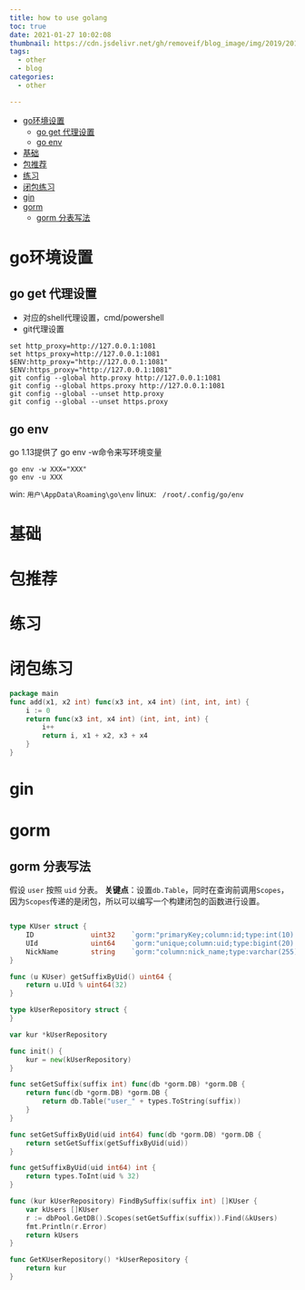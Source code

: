 ```yaml
---
title: how to use golang
toc: true
date: 2021-01-27 10:02:08
thumbnail: https://cdn.jsdelivr.net/gh/removeif/blog_image/img/2019/20190919221611.png
tags:
  - other
  - blog
categories:
  - other

---
```


<!-- TOC -->

- [go环境设置](#go环境设置)
	- [go get 代理设置](#go-get-代理设置)
	- [go env](#go-env)
- [基础](#基础)
- [包推荐](#包推荐)
- [练习](#练习)
- [闭包练习](#闭包练习)
- [gin](#gin)
- [gorm](#gorm)
	- [gorm 分表写法](#gorm-分表写法)

<!-- /TOC -->

<!--more-->

# go环境设置

## go get 代理设置

- 对应的shell代理设置，cmd/powershell
- git代理设置

```
set http_proxy=http://127.0.0.1:1081
set https_proxy=http://127.0.0.1:1081
$ENV:http_proxy="http://127.0.0.1:1081"
$ENV:https_proxy="http://127.0.0.1:1081"
git config --global http.proxy http://127.0.0.1:1081
git config --global https.proxy http://127.0.0.1:1081
git config --global --unset http.proxy
git config --global --unset https.proxy
```

## go env

go 1.13提供了 go env -w命令来写环境变量
```
go env -w XXX="XXX"
go env -u XXX
```


win: `用户\AppData\Roaming\go\env`
linux: ` /root/.config/go/env`




# 基础

# 包推荐

# 练习

# 闭包练习
```go
package main 
func add(x1, x2 int) func(x3 int, x4 int) (int, int, int) {
	i := 0
	return func(x3 int, x4 int) (int, int, int) {
		i++
		return i, x1 + x2, x3 + x4
	}
}
```

# gin

# gorm

## gorm 分表写法

假设 `user` 按照 `uid` 分表。
**关键点**：设置`db.Table`，同时在查询前调用`Scopes`，因为`Scopes`传递的是闭包，所以可以编写一个构建闭包的函数进行设置。

```go

type KUser struct {
	ID              uint32    `gorm:"primaryKey;column:id;type:int(10) unsigned;not null"`              // 用户表自增id
	UId             uint64    `gorm:"unique;column:uid;type:bigint(20) unsigned;not null"`              // 用户中心passId
	NickName        string    `gorm:"column:nick_name;type:varchar(255);not null;default:''"`           // 用户昵称
}

func (u KUser) getSuffixByUid() uint64 {
	return u.UId % uint64(32)
}

type kUserRepository struct {
}

var kur *kUserRepository

func init() {
	kur = new(kUserRepository)
}

func setGetSuffix(suffix int) func(db *gorm.DB) *gorm.DB {
	return func(db *gorm.DB) *gorm.DB {
		return db.Table("user_" + types.ToString(suffix))
	}
}

func setGetSuffixByUid(uid int64) func(db *gorm.DB) *gorm.DB {
	return setGetSuffix(getSuffixByUid(uid))
}

func getSuffixByUid(uid int64) int {
	return types.ToInt(uid % 32)
}

func (kur kUserRepository) FindBySuffix(suffix int) []KUser {
	var kUsers []KUser
	r := dbPool.GetDB().Scopes(setGetSuffix(suffix)).Find(&kUsers)
	fmt.Println(r.Error)
	return kUsers
}

func GetKUserRepository() *kUserRepository {
	return kur
}

```

